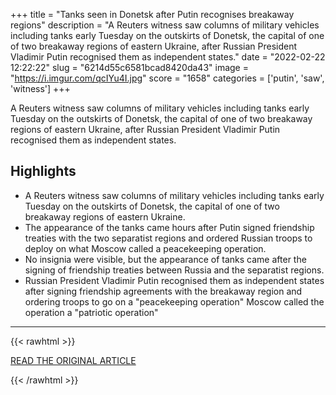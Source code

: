 +++
title = "Tanks seen in Donetsk after Putin recognises breakaway regions"
description = "A Reuters witness saw columns of military vehicles including tanks early Tuesday on the outskirts of Donetsk, the capital of one of two breakaway regions of eastern Ukraine, after Russian President Vladimir Putin recognised them as independent states."
date = "2022-02-22 12:22:22"
slug = "6214d55c6581bcad8420da43"
image = "https://i.imgur.com/qcIYu4I.jpg"
score = "1658"
categories = ['putin', 'saw', 'witness']
+++

A Reuters witness saw columns of military vehicles including tanks early Tuesday on the outskirts of Donetsk, the capital of one of two breakaway regions of eastern Ukraine, after Russian President Vladimir Putin recognised them as independent states.

## Highlights

- A Reuters witness saw columns of military vehicles including tanks early Tuesday on the outskirts of Donetsk, the capital of one of two breakaway regions of eastern Ukraine.
- The appearance of the tanks came hours after Putin signed friendship treaties with the two separatist regions and ordered Russian troops to deploy on what Moscow called a peacekeeping operation.
- No insignia were visible, but the appearance of tanks came after the signing of friendship treaties between Russia and the separatist regions.
- Russian President Vladimir Putin recognised them as independent states after signing friendship agreements with the breakaway region and ordering troops to go on a "peacekeeping operation" Moscow called the operation a "patriotic operation"

---

{{< rawhtml >}}
  <p class="article-category">
    <a target="_blank" href="https://www.reuters.com/world/europe/tanks-seen-donetsk-after-putin-recognises-breakaway-regions-reuters-witness-2022-02-22/">READ THE ORIGINAL ARTICLE</a>
  </p>
{{< /rawhtml >}}
